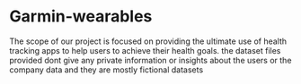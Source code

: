 # Garmin-wearables

The scope of our project is focused on providing the ultimate use of health tracking apps to help users to achieve their health goals.
the dataset files provided dont give any private information or insights about the users or the company data and they are mostly fictional datasets
